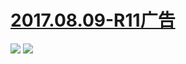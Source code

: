 # [2017.08.09-R11广告](http://www.bilibili.com/blackboard/activity-oppo-h5.html)
![](https://bilicover2017.github.io/2017.08.09-1.jpg)
![](https://bilicover2017.github.io/2017.08.09-2.jpg)
